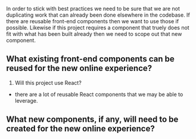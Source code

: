 In order to stick with best practices we need to be sure that we are not duplicating work that can already been done
elsewhere in the codebase. If there are reusable front-end components then we want to use those if possible. Likewise if
this project requires a component that truely does not fit with what has been built already then we need to scope out
that new component.

## What existing front-end components can be reused for the new online experience?

1. Will this project use React?
- there are a lot of reusable React components that we may be able to leverage.

## What new components, if any, will need to be created for the new online experience?
